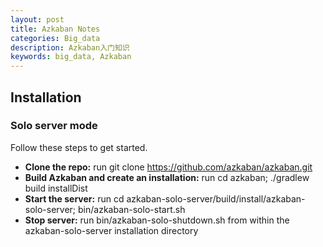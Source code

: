 ```yaml
---
layout: post
title: Azkaban Notes
categories: Big_data
description: Azkaban入门知识
keywords: big_data, Azkaban
---
```


## Installation

### Solo server mode

Follow these steps to get started. 
 
* **Clone the repo:** run git clone https://github.com/azkaban/azkaban.git  
* **Build Azkaban and create an installation:** run cd azkaban; ./gradlew build installDist  
* **Start the server:** run cd azkaban-solo-server/build/install/azkaban-solo-server; bin/azkaban-solo-start.sh  
* **Stop server:** run bin/azkaban-solo-shutdown.sh from within the azkaban-solo-server installation directory  

